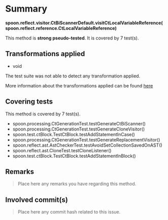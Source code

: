 # Summary
**spoon.reflect.visitor.CtBiScannerDefault.visitCtLocalVariableReference(spoon.reflect.reference.CtLocalVariableReference)**

This method is **strong pseudo-tested**.
It is covered by 7 test(s). 


## Transformations applied

- void


The test suite was not able to detect any transformation applied.

More information about the transformations applied can be found [here](https://github.com/STAMP-project/pitest-descartes)

## Covering tests
This method is covered by 7 test(s).
* spoon.processing.CtGenerationTest.testGenerateCtBiScanner()
* spoon.processing.CtGenerationTest.testGenerateCloneVisitor()
* spoon.test.ctBlock.TestCtBlock.testAddStatementInCase()
* spoon.processing.CtGenerationTest.testGenerateReplacementVisitor()
* spoon.reflect.ast.AstCheckerTest.testAvoidSetCollectionSavedOnAST()
* spoon.reflect.ast.CloneTest.testCloneListener()
* spoon.test.ctBlock.TestCtBlock.testAddStatementInBlock()


## Remarks
> Place here any remarks you have regarding this method.

## Involved commit(s)

> Place here any commit hash related to this issue.
